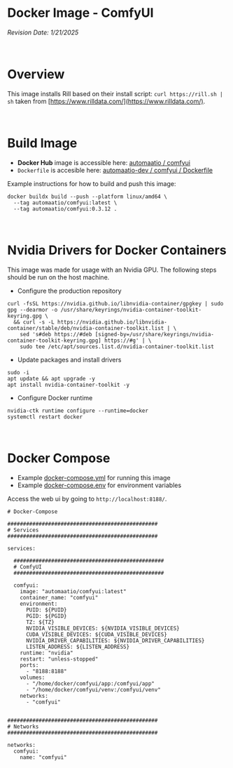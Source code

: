 # Docker Image - ComfyUI

_Revision Date: 1/21/2025_


<!---------- BREAK START ------------->
<!---------> &nbsp;<br>
<!---------- BREAK END --------------->

# Overview

This image installs Rill based on their install script: `curl https://rill.sh | sh` taken from [https://www.rilldata.com/](https://www.rilldata.com/).


<!---------- BREAK START ------------->
<!---------> &nbsp;<br>
<!---------- BREAK END --------------->


# Build Image

- **Docker Hub** image is accessible here: [automaatio / comfyui](https://hub.docker.com/repository/docker/automaatio/comfyui/general)
- `Dockerfile` is accesible here: [automaatio-dev / comfyui / Dockerfile](Dockerfile)

Example instructions for how to build and push this image:

```
docker buildx build --push --platform linux/amd64 \
  --tag automaatio/comfyui:latest \
  --tag automaatio/comfyui:0.3.12 .
```


<!---------- BREAK START ------------->
<!---------> &nbsp;<br>
<!---------- BREAK END --------------->


# Nvidia Drivers for Docker Containers

This image was made for usage with an Nvidia GPU. The following steps should be run on the host machine.

- Configure the production repository

```
curl -fsSL https://nvidia.github.io/libnvidia-container/gpgkey | sudo gpg --dearmor -o /usr/share/keyrings/nvidia-container-toolkit-keyring.gpg \
  && curl -s -L https://nvidia.github.io/libnvidia-container/stable/deb/nvidia-container-toolkit.list | \
    sed 's#deb https://#deb [signed-by=/usr/share/keyrings/nvidia-container-toolkit-keyring.gpg] https://#g' | \
    sudo tee /etc/apt/sources.list.d/nvidia-container-toolkit.list
```

- Update packages and install drivers

```
sudo -i
apt update && apt upgrade -y
apt install nvidia-container-toolkit -y
```

- Configure Docker runtime

```
nvidia-ctk runtime configure --runtime=docker
systemctl restart docker
```


<!---------- BREAK START ------------->
<!---------> &nbsp;<br>
<!---------- BREAK END --------------->


# Docker Compose

- Example [docker-compose.yml](docker-compose.yml) for running this image
- Example [docker-compose.env](docker-compose.env) for environment variables

Access the web ui by going to `http://localhost:8188/`.

```
# Docker-Compose

################################################
# Services
################################################

services:

  ################################################
  # ComfyUI
  ################################################

  comfyui:
    image: "automaatio/comfyui:latest"
    container_name: "comfyui"
    environment:
      PUID: ${PUID}
      PGID: ${PGID}
      TZ: ${TZ}
      NVIDIA_VISIBLE_DEVICES: ${NVIDIA_VISIBLE_DEVICES}
      CUDA_VISIBLE_DEVICES: ${CUDA_VISIBLE_DEVICES}
      NVIDIA_DRIVER_CAPABILITIES: ${NVIDIA_DRIVER_CAPABILITIES}
      LISTEN_ADDRESS: ${LISTEN_ADDRESS}
    runtime: "nvidia"
    restart: "unless-stopped"
    ports:
      - "8188:8188"
    volumes:
      - "/home/docker/comfyui/app:/comfyui/app"
      - "/home/docker/comfyui/venv:/comfyui/venv"
    networks:
      - "comfyui"


################################################
# Networks
################################################

networks:
  comfyui:
    name: "comfyui"
```